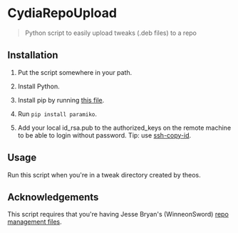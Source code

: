 # CydiaRepoUpload

> Python script to easily upload tweaks (.deb files) to a repo

## Installation
1. Put the script somewhere in your path.

2. Install Python.

3. Install pip by running [this file](https://bootstrap.pypa.io/get-pip.py).

4. Run `pip install paramiko`.

5. Add your local id_rsa.pub to the authorized_keys on the remote machine to be able to login without password. Tip: use [ssh-copy-id](http://linux.die.net/man/1/ssh-copy-id).

## Usage
Run this script when you're in a tweak directory created by theos.

## Acknowledgements
This script requires that you're having Jesse Bryan's (WinneonSword) [repo management files](https://github.com/winneon/tutorial-repository).